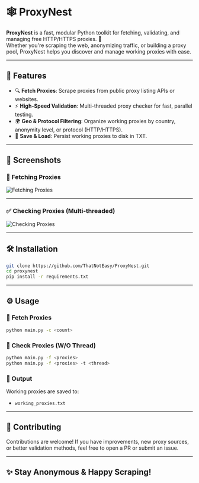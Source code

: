 # 🕸️ ProxyNest

**ProxyNest** is a fast, modular Python toolkit for fetching, validating, and managing free HTTP/HTTPS proxies. 🧰  
Whether you're scraping the web, anonymizing traffic, or building a proxy pool, ProxyNest helps you discover and manage working proxies with ease.

---

## 🚀 Features

- 🔍 **Fetch Proxies**: Scrape proxies from public proxy listing APIs or websites.
- ⚡ **High-Speed Validation**: Multi-threaded proxy checker for fast, parallel testing.
- 🌍 **Geo & Protocol Filtering**: Organize working proxies by country, anonymity level, or protocol (HTTP/HTTPS).
- 💾 **Save & Load**: Persist working proxies to disk in TXT.

---

## 📸 Screenshots

### 🔄 Fetching Proxies
![Fetching Proxies](https://github.com/user-attachments/assets/a47af9af-cdcd-480b-a35b-7c359f9d81fb)

---

### ✅ Checking Proxies (Multi-threaded)
![Checking Proxies](https://github.com/user-attachments/assets/77ef518b-2e72-48a4-95ac-e3ea8bf7babd)

---

## 🛠️ Installation

```bash
git clone https://github.com/ThatNotEasy/ProxyNest.git
cd proxynest
pip install -r requirements.txt
```

---

## ⚙️ Usage

### 🧲 Fetch Proxies
```bash
python main.py -c <count>
```

### 🔎 Check Proxies (W/O Thread)
```bash
python main.py -f <proxies>
python main.py -f <proxies> -t <thread>
```

### 📁 Output
Working proxies are saved to:
- `working_proxies.txt`

---

## 🤝 Contributing

Contributions are welcome! If you have improvements, new proxy sources, or better validation methods, feel free to open a PR or submit an issue.

---

## ✨ Stay Anonymous & Happy Scraping!
